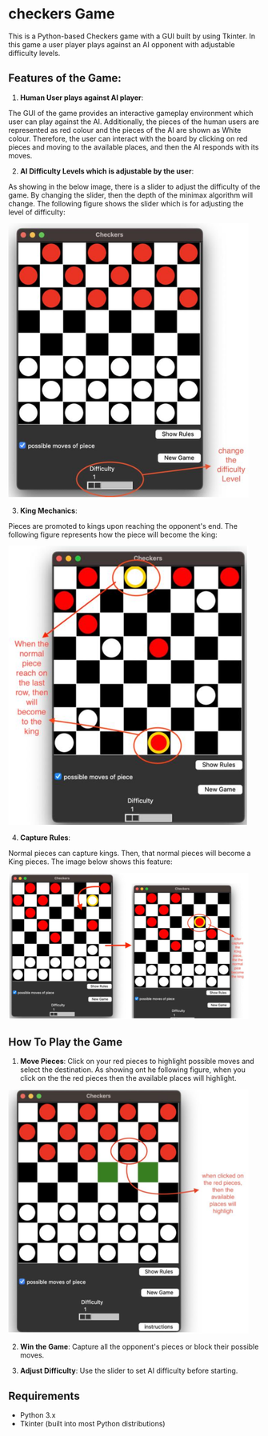 # checkers Game

 
This is a Python-based Checkers game with a GUI built by using Tkinter. In this game a user player plays against an AI opponent with adjustable difficulty levels.

## Features of the Game: 
1. **Human User plays against AI player**: 

The GUI of the game provides an interactive gameplay environment which user
can play against the AI. Additionally, the pieces of the human users are
represented as red colour and the pieces of the AI are shown as White colour.
Therefore, the user can interact with the board by clicking on red pieces and
moving to the available places, and then the AI responds with its moves.

2. **AI Difficulty Levels which is adjustable by the user**: 

As showing in the below image, there is a slider to adjust the difficulty of the game. By changing the
slider, then the depth of the minimax algorithm will change.
The following figure shows the slider which is for adjusting the level of difficulty:

<img src="img/difficulity.png" alt="difficulity" width="480" height="auto">


3. **King Mechanics**:

Pieces are promoted to kings upon reaching the opponent's end. The following figure represents how the piece will become the king:

<img src="img/king.png" alt="King" width="480" height="auto">

4. **Capture Rules**:

Normal pieces can capture kings. Then, that normal pieces will become a King pieces. The image below shows this feature: 


<img src="img/capture.png" alt="capture rule" width="480" height="auto">


## How To Play the Game

1. **Move Pieces**: Click on your red pieces to highlight possible moves and select the destination. As showing ont he following figure, when you click on the the red pieces then the available places will highlight.

<img src="img/moves.png" alt="moves rule" width="480" height="auto">

2. **Win the Game**: Capture all the opponent's pieces or block their possible moves.

3. **Adjust Difficulty**: Use the slider to set AI difficulty before starting.


## Requirements
- Python 3.x
- Tkinter (built into most Python distributions)


   
